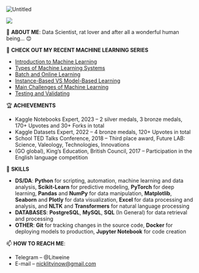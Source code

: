 ![Untitled](https://user-images.githubusercontent.com/44932745/209538332-6ecf3684-785a-439a-8f72-21e352de4e9f.png)

![](https://komarev.com/ghpvc/?username=your-github-username&color=A6B7CA)

👤 **ABOUT ME**: Data Scientist, rat lover and after all a wonderful human being... 😊

🔭 **CHECK OUT MY RECENT MACHINE LEARNING SERIES**
 - [Introduction to Machine Learning](https://www.kaggle.com/code/nicklitwinow/introduction-to-machine-learning-1-6)
 - [Types of Machine Learning Systems](https://www.kaggle.com/code/nicklitwinow/types-of-machine-learning-systems-2-6)
 - [Batch and Online Learning](https://www.kaggle.com/nicklitwinow/batch-and-online-learning-3-6)
 - [Instance-Based VS Model-Based Learning](https://www.kaggle.com/nicklitwinow/instance-based-vs-model-based-learning-4-6)
 - [Main Challenges of Machine Learning](https://www.kaggle.com/code/nicklitwinow/main-challenges-of-machine-learning-5-6)
 - [Testing and Validating](https://www.kaggle.com/code/nicklitwinow/main-challenges-of-machine-learning-6-6)

🏆 **ACHIEVEMENTS**
 - Kaggle Notebooks Expert, 2023 – 2 silver medals, 3 bronze medals, 170+ Upvotes and 30+ Forks in total
 - Kaggle Datasets Expert, 2022 – 4 bronze medals, 120+ Upvotes in total
 - School TED Talks Conference, 2018 – Third place award, Future LAB: Science, Valeology, Technologies, Innovations
 - (GO global), King’s Education, British Council, 2017 – Participation in the English language competition

🎯 **SKILLS**
- **DS/DA**: **Python** for scripting, automation, machine learning and data analysis, **Scikit-Learn** for predictive modeling, **PyTorch** for deep learning, **Pandas** and **NumPy** for data manipulation, **Matplotlib**, **Seaborn** and **Plotly** for data visualization, **Excel** for data processing and analysis, and **NLTK** and **Transformers** for natural language processing
- **DATABASES**: **PostgreSQL**, **MySQL**, **SQL** (In General) for data retrieval and processing
- **OTHER**: **Git** for tracking changes in the source code, **Docker** for deploying models to production, **Jupyter Notebook** for code creation


📫 **HOW TO REACH ME**:
- Telegram – @Litweine
- E-mail – nicklitvinow@gmail.com
